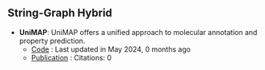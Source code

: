 
## **String-Graph Hybrid**
- **UniMAP**: UniMAP offers a unified approach to molecular annotation and property prediction.
	- [Code](https://github.com/fengshikun/UniMAP) : Last updated in May 2024, 0 months ago
	- [Publication](https://doi.org/10.48550/arXiv.2310.14216) : Citations: 0
